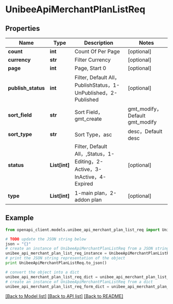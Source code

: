 # UnibeeApiMerchantPlanListReq


## Properties

Name | Type | Description | Notes
------------ | ------------- | ------------- | -------------
**count** | **int** | Count Of Per Page | [optional] 
**currency** | **str** | Filter Currency | [optional] 
**page** | **int** | Page, Start 0 | [optional] 
**publish_status** | **int** | Filter, Default All，PublishStatus，1-UnPublished，2-Published | [optional] 
**sort_field** | **str** | Sort Field，gmt_create|gmt_modify，Default gmt_modify | [optional] 
**sort_type** | **str** | Sort Type，asc|desc，Default desc | [optional] 
**status** | **List[int]** | Filter, Default All，,Status，1-Editing，2-Active，3-InActive，4-Expired | [optional] 
**type** | **List[int]** | 1-main plan，2-addon plan | [optional] 

## Example

```python
from openapi_client.models.unibee_api_merchant_plan_list_req import UnibeeApiMerchantPlanListReq

# TODO update the JSON string below
json = "{}"
# create an instance of UnibeeApiMerchantPlanListReq from a JSON string
unibee_api_merchant_plan_list_req_instance = UnibeeApiMerchantPlanListReq.from_json(json)
# print the JSON string representation of the object
print UnibeeApiMerchantPlanListReq.to_json()

# convert the object into a dict
unibee_api_merchant_plan_list_req_dict = unibee_api_merchant_plan_list_req_instance.to_dict()
# create an instance of UnibeeApiMerchantPlanListReq from a dict
unibee_api_merchant_plan_list_req_form_dict = unibee_api_merchant_plan_list_req.from_dict(unibee_api_merchant_plan_list_req_dict)
```
[[Back to Model list]](../README.md#documentation-for-models) [[Back to API list]](../README.md#documentation-for-api-endpoints) [[Back to README]](../README.md)


